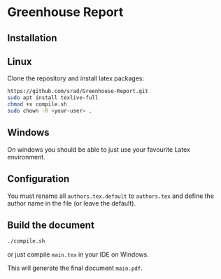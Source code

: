 # Greenhouse Report

## Installation

## Linux 

Clone the repository and install latex packages:

```bash
https://github.com/srad/Greenhouse-Report.git
sudo apt install texlive-full
chmod +x compile.sh
sudo chown -R <your-user> .
```

## Windows

On windows you should be able to just use your favourite Latex environment.

## Configuration

You must rename all `authors.tex.default` to `authors.tex` and define the author name in the file (or leave the default).

## Build the document

```bash
./compile.sh
```

or just compile `main.tex` in your IDE on Windows.

This will generate the final document `main.pdf`.
